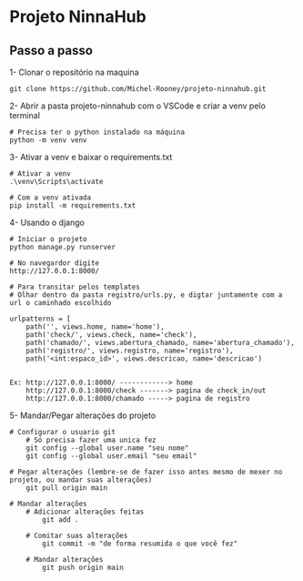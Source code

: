 # Projeto NinnaHub

## Passo a passo

1- Clonar o repositório na maquina
```
git clone https://github.com/Michel-Rooney/projeto-ninnahub.git
```

2- Abrir a pasta projeto-ninnahub com o VSCode e criar a venv pelo terminal
```
# Precisa ter o python instalado na máquina
python -m venv venv
```

3- Ativar a venv e baixar o requirements.txt
```
# Ativar a venv
.\venv\Scripts\activate

# Com a venv ativada
pip install -m requirements.txt
```

4- Usando o django
```
# Iniciar o projeto
python manage.py runserver

# No navegardor digite
http://127.0.0.1:8000/

# Para transitar pelos templates 
# Olhar dentro da pasta registro/urls.py, e digtar juntamente com a url o caminhado escolhido

urlpatterns = [
    path('', views.home, name='home'),
    path('check/', views.check, name='check'),
    path('chamado/', views.abertura_chamado, name='abertura_chamado'),
    path('registro/', views.registro, name='registro'),
    path('<int:espaco_id>', views.descricao, name='descricao')


Ex: http://127.0.0.1:8000/ ------------> home
    http://127.0.0.1:8000/check -------> pagina de check_in/out
    http://127.0.0.1:8000/chamado -----> pagina de registro

```

5- Mandar/Pegar alterações do projeto
```
# Configurar o usuario git
    # Só precisa fazer uma unica fez
    git config --global user.name "seu nome"
    git config --global user.email "seu email"

# Pegar alterações (lembre-se de fazer isso antes mesmo de mexer no projeto, ou mandar suas alterações)
    git pull origin main

# Mandar alterações
    # Adicionar alterações feitas
        git add .

    # Comitar suas alterações
        git commit -m "de forma resumida o que você fez"

    # Mandar alterações
        git push origin main

```
